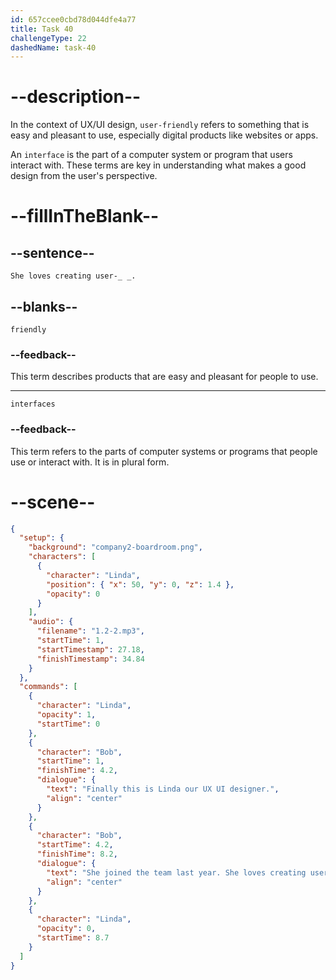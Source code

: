 ```yaml
---
id: 657ccee0cbd78d044dfe4a77
title: Task 40
challengeType: 22
dashedName: task-40
---
```


<!--
AUDIO REFERENCE:
Finally, this is Linda, our UX/UI designer. She loves creating user-friendly interfaces.
-->

# --description--

In the context of UX/UI design, `user-friendly` refers to something that is easy and pleasant to use, especially digital products like websites or apps.

An `interface` is the part of a computer system or program that users interact with. These terms are key in understanding what makes a good design from the user's perspective.

# --fillInTheBlank--

## --sentence--

`She loves creating user-_ _.`

## --blanks--

`friendly`

### --feedback--

This term describes products that are easy and pleasant for people to use.

---

`interfaces`

### --feedback--

This term refers to the parts of computer systems or programs that people use or interact with. It is in plural form.

# --scene--

```json
{
  "setup": {
    "background": "company2-boardroom.png",
    "characters": [
      {
        "character": "Linda",
        "position": { "x": 50, "y": 0, "z": 1.4 },
        "opacity": 0
      }
    ],
    "audio": {
      "filename": "1.2-2.mp3",
      "startTime": 1,
      "startTimestamp": 27.18,
      "finishTimestamp": 34.84
    }
  },
  "commands": [
    {
      "character": "Linda",
      "opacity": 1,
      "startTime": 0
    },
    {
      "character": "Bob",
      "startTime": 1,
      "finishTime": 4.2,
      "dialogue": {
        "text": "Finally this is Linda our UX UI designer.",
        "align": "center"
      }
    },
    {
      "character": "Bob",
      "startTime": 4.2,
      "finishTime": 8.2,
      "dialogue": {
        "text": "She joined the team last year. She loves creating user-friendly interfaces.",
        "align": "center"
      }
    },
    {
      "character": "Linda",
      "opacity": 0,
      "startTime": 8.7
    }
  ]
}
```
